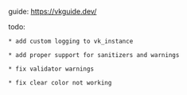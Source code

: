 guide: https://vkguide.dev/

todo:

    * add custom logging to vk_instance

    * add proper support for sanitizers and warnings

    * fix validator warnings

    * fix clear color not working
